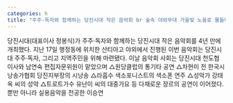 ```yaml
---
categories: h
title: "주주·독자와 함께하는 당진시대 작은 음악회 br 숲속 야외무대 가을빛 노을로 물들다"
---
```

당진시대(대표이사 정봉식)가 주주·독자와 함께하는 당진시대 작은 음악회를 4년 만에 개최했다. 지난 17일 행정동에 위치한 산티아고 야외에서 진행된 이번 음악회는 당진시대 주주·독자, 그리고 지역주민을 위해 마련됐다. 이날 음악회 사회는 당진시대 천도협 이사와 남연숙 편집자문위원이 맡았으며 △원당클럽의 통기타 공연 △차현미 전 한국시낭송가협회 당진지부장의 시낭송 △라흠수 색소포니스트의 색소폰 연주 △성악가 강태옥 씨의 성악 △트로트가수 유난이 씨의 대중가요 등 다채로운 장르의 공연이 이어졌다. 뿐만 아니라 실용음악을 전공한 이승연